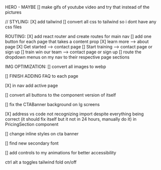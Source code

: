 HERO - MAYBE
[] make gifs of youtube video and try that instead of the pictures

// STYLING:
[X] add tailwind
[] convert all css to tailwind so i dont have any css files

ROUTING:
[X] add react router and create routes for main nav
[] add one button for each page that takes a content prop
[X] learn more --> about page
[X] Get started --> contact page
[] Start training --> contact page or sign up
[] train win our team --> contact page or sign up
[] route the dropdown menus on my nav to their respective page sections

IMG OPTIMIZATION:
[] convert all images to webp

[] FINISH ADDING FAQ to each page

[X] in nav add active page

[] convert all buttons to the component version of itself

[] fix the CTABanner background on lg screens

[X] address vs code not recognizing import despite everything being correct (it should fix itself but it not in 24 hours, manually do it) in PricingSection component

[] change inline styles on cta banner

[] find new secondary font

[] add controls to my animations for better accessibility

ctrl alt a toggles tailwind fold on/off
